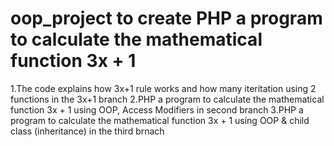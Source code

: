 # oop_project to create PHP a program to calculate the mathematical function 3x + 1

1.The code explains how 3x+1 rule works and how many iteritation using 2 functions in the 3x+1 branch 
2.PHP a program to calculate the mathematical function 3x + 1 using OOP, Access Modifiers in second branch
3.PHP a program to calculate the mathematical function 3x + 1 using OOP & child class (inheritance) in the third brnach
